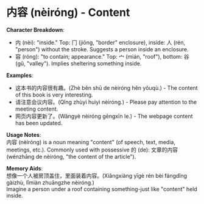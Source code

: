 # **内容 (nèiróng) - Content**

**Character Breakdown**:  
- 内 (nèi): "inside." Top: 冂 (jiōng, "border" enclosure), inside: 人 (rén, "person") without the stroke. Suggests a person inside an enclosure.  
- 容 (róng): "to contain; appearance." Top: 宀 (mián, "roof"), bottom: 谷 (gǔ, "valley"). Implies sheltering something inside.

**Examples**:  
- 这本书的内容很有趣。(Zhè běn shū de nèiróng hěn yǒuqù.) - The content of this book is very interesting.  
- 请注意会议内容。(Qǐng zhùyì huìyì nèiróng.) - Please pay attention to the meeting content.  
- 网页内容更新了。(Wǎngyè nèiróng gēngxīn le.) - The webpage content has been updated.

**Usage Notes**:  
内容 (nèiróng) is a noun meaning "content" (of speech, text, media, meetings, etc.). Commonly used with possessive 的 (de): 文章的内容 (wénzhāng de nèiróng, "the content of the article").

**Memory Aids**:  
想像一个人被房顶盖住，里面装着内容。(Xiǎngxiàng yīgè rén bèi fángdǐng gàizhù, lǐmiàn zhuāngzhe nèiróng.)  
Imagine a person under a roof containing something-just like "content" held inside.